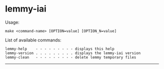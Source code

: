
lemmy-iai
=========

Usage:

    make <command-name> [OPTION=value] [OPTION_N=value]

List of available commands:

    lemmy-help    - - - - - - - - - displays this help
    lemmy-version . . . . . . . . . displays the lemmy-iai version
    lemmy-clean   - - - - - - - - - delete lemmy temporary files

********************************************************************************


